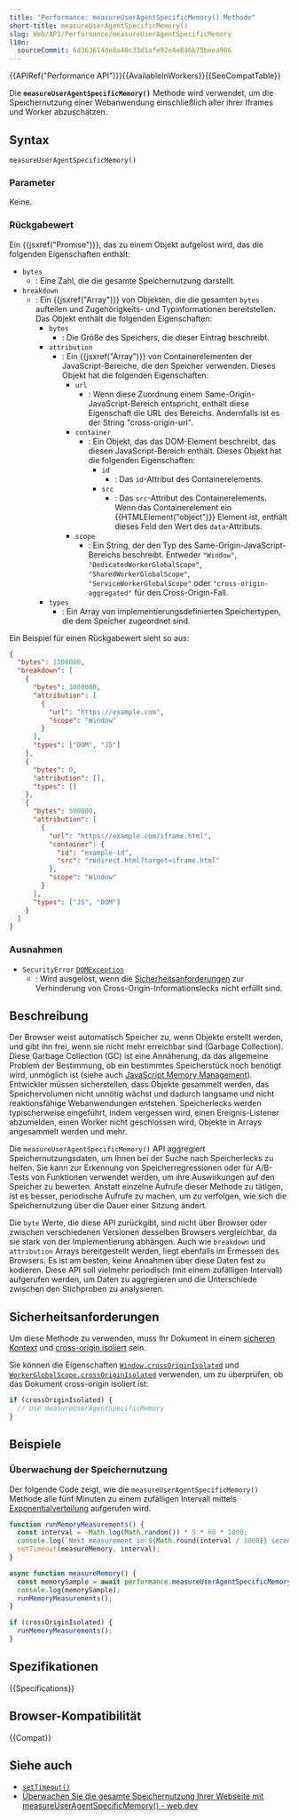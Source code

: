 ```yaml
---
title: "Performance: measureUserAgentSpecificMemory() Methode"
short-title: measureUserAgentSpecificMemory()
slug: Web/API/Performance/measureUserAgentSpecificMemory
l10n:
  sourceCommit: 6d363614de8a40c33d1afe92e4e846b75beea986
---
```


{{APIRef("Performance API")}}{{AvailableInWorkers}}{{SeeCompatTable}}

Die **`measureUserAgentSpecificMemory()`** Methode wird verwendet, um die Speichernutzung einer Webanwendung einschließlich aller ihrer Iframes und Worker abzuschätzen.

## Syntax

```js-nolint
measureUserAgentSpecificMemory()
```

### Parameter

Keine.

### Rückgabewert

Ein {{jsxref("Promise")}}, das zu einem Objekt aufgelöst wird, das die folgenden Eigenschaften enthält:

- `bytes`
  - : Eine Zahl, die die gesamte Speichernutzung darstellt.
- `breakdown`
  - : Ein {{jsxref("Array")}} von Objekten, die die gesamten `bytes` aufteilen und Zugehörigkeits- und Typinformationen bereitstellen. Das Objekt enthält die folgenden Eigenschaften:
    - `bytes`
      - : Die Größe des Speichers, die dieser Eintrag beschreibt.
    - `attribution`
      - : Ein {{jsxref("Array")}} von Containerelementen der JavaScript-Bereiche, die den Speicher verwenden. Dieses Objekt hat die folgenden Eigenschaften:
        - `url`
          - : Wenn diese Zuordnung einem Same-Origin-JavaScript-Bereich entspricht, enthält diese Eigenschaft die URL des Bereichs. Andernfalls ist es der String "cross-origin-url".
        - `container`
          - : Ein Objekt, das das DOM-Element beschreibt, das diesen JavaScript-Bereich enthält. Dieses Objekt hat die folgenden Eigenschaften:
            - `id`
              - : Das `id`-Attribut des Containerelements.
            - `src`
              - : Das `src`-Attribut des Containerelements. Wenn das Containerelement ein {{HTMLElement("object")}} Element ist, enthält dieses Feld den Wert des `data`-Attributs.
        - `scope`
          - : Ein String, der den Typ des Same-Origin-JavaScript-Bereichs beschreibt. Entweder `"Window"`, `"DedicatedWorkerGlobalScope"`, `"SharedWorkerGlobalScope"`, `"ServiceWorkerGlobalScope"` oder `"cross-origin-aggregated"` für den Cross-Origin-Fall.
    - `types`
      - : Ein Array von implementierungsdefinierten Speichertypen, die dem Speicher zugeordnet sind.

Ein Beispiel für einen Rückgabewert sieht so aus:

```json
{
  "bytes": 1500000,
  "breakdown": [
    {
      "bytes": 1000000,
      "attribution": [
        {
          "url": "https://example.com",
          "scope": "Window"
        }
      ],
      "types": ["DOM", "JS"]
    },
    {
      "bytes": 0,
      "attribution": [],
      "types": []
    },
    {
      "bytes": 500000,
      "attribution": [
        {
          "url": "https://example.com/iframe.html",
          "container": {
            "id": "example-id",
            "src": "redirect.html?target=iframe.html"
          },
          "scope": "Window"
        }
      ],
      "types": ["JS", "DOM"]
    }
  ]
}
```

### Ausnahmen

- `SecurityError` [`DOMException`](/de/docs/Web/API/DOMException)
  - : Wird ausgelöst, wenn die [Sicherheitsanforderungen](#sicherheitsanforderungen) zur Verhinderung von Cross-Origin-Informationslecks nicht erfüllt sind.

## Beschreibung

Der Browser weist automatisch Speicher zu, wenn Objekte erstellt werden, und gibt ihn frei, wenn sie nicht mehr erreichbar sind (Garbage Collection). Diese Garbage Collection (GC) ist eine Annäherung, da das allgemeine Problem der Bestimmung, ob ein bestimmtes Speicherstück noch benötigt wird, unmöglich ist (siehe auch [JavaScript Memory Management](/de/docs/Web/JavaScript/Guide/Memory_management)). Entwickler müssen sicherstellen, dass Objekte gesammelt werden, das Speichervolumen nicht unnötig wächst und dadurch langsame und nicht reaktionsfähige Webanwendungen entstehen. Speicherlecks werden typischerweise eingeführt, indem vergessen wird, einen Ereignis-Listener abzumelden, einen Worker nicht geschlossen wird, Objekte in Arrays angesammelt werden und mehr.

Die `measureUserAgentSpecificMemory()` API aggregiert Speichernutzungsdaten, um Ihnen bei der Suche nach Speicherlecks zu helfen. Sie kann zur Erkennung von Speicherregressionen oder für A/B-Tests von Funktionen verwendet werden, um ihre Auswirkungen auf den Speicher zu bewerten. Anstatt einzelne Aufrufe dieser Methode zu tätigen, ist es besser, periodische Aufrufe zu machen, um zu verfolgen, wie sich die Speichernutzung über die Dauer einer Sitzung ändert.

Die `byte` Werte, die diese API zurückgibt, sind nicht über Browser oder zwischen verschiedenen Versionen desselben Browsers vergleichbar, da sie stark von der Implementierung abhängen. Auch wie `breakdown` und `attribution` Arrays bereitgestellt werden, liegt ebenfalls im Ermessen des Browsers. Es ist am besten, keine Annahmen über diese Daten fest zu kodieren. Diese API soll vielmehr periodisch (mit einem zufälligen Intervall) aufgerufen werden, um Daten zu aggregieren und die Unterschiede zwischen den Stichproben zu analysieren.

## Sicherheitsanforderungen

Um diese Methode zu verwenden, muss Ihr Dokument in einem [sicheren Kontext](/de/docs/Web/Security/Secure_Contexts) und [cross-origin isoliert](/de/docs/Web/API/Window/crossOriginIsolated) sein.

Sie können die Eigenschaften [`Window.crossOriginIsolated`](/de/docs/Web/API/Window/crossOriginIsolated) und [`WorkerGlobalScope.crossOriginIsolated`](/de/docs/Web/API/WorkerGlobalScope/crossOriginIsolated) verwenden, um zu überprüfen, ob das Dokument cross-origin isoliert ist:

```js
if (crossOriginIsolated) {
  // Use measureUserAgentSpecificMemory
}
```

## Beispiele

### Überwachung der Speichernutzung

Der folgende Code zeigt, wie die `measureUserAgentSpecificMemory()` Methode alle fünf Minuten zu einem zufälligen Intervall mittels [Exponentialverteilung](https://en.wikipedia.org/wiki/Exponential_distribution#Random_variate_generation) aufgerufen wird.

```js
function runMemoryMeasurements() {
  const interval = -Math.log(Math.random()) * 5 * 60 * 1000;
  console.log(`Next measurement in ${Math.round(interval / 1000)} seconds.`);
  setTimeout(measureMemory, interval);
}

async function measureMemory() {
  const memorySample = await performance.measureUserAgentSpecificMemory();
  console.log(memorySample);
  runMemoryMeasurements();
}

if (crossOriginIsolated) {
  runMemoryMeasurements();
}
```

## Spezifikationen

{{Specifications}}

## Browser-Kompatibilität

{{Compat}}

## Siehe auch

- [`setTimeout()`](/de/docs/Web/API/Window/setTimeout)
- [Überwachen Sie die gesamte Speichernutzung Ihrer Webseite mit measureUserAgentSpecificMemory() - web.dev](https://web.dev/articles/monitor-total-page-memory-usage)
